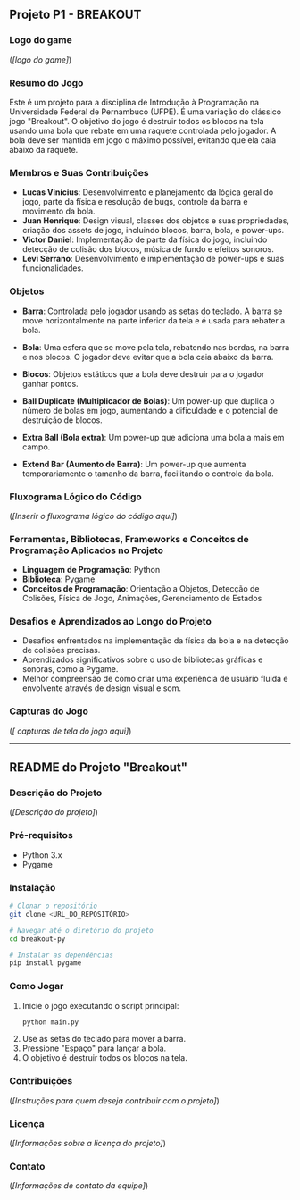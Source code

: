 
## Projeto P1 - BREAKOUT

### Logo do game

(*[logo do game]*)

### Resumo do Jogo

Este é um projeto para a disciplina de Introdução à Programação na Universidade Federal de Pernambuco (UFPE). É uma variação do clássico jogo "Breakout". O objetivo do jogo é destruir todos os blocos na tela usando uma bola que rebate em uma raquete controlada pelo jogador. A bola deve ser mantida em jogo o máximo possível, evitando que ela caia abaixo da raquete.

### Membros e Suas Contribuições

- **Lucas Vinícius**: Desenvolvimento e planejamento da lógica geral do jogo, parte da física e resolução de bugs, controle da barra e movimento da bola.
- **Juan Henrique**: Design visual, classes dos objetos e suas propriedades, criação dos assets de jogo, incluindo blocos, barra, bola, e power-ups.
- **Victor Daniel**: Implementação de parte da física do jogo, incluindo detecção de colisão dos blocos, música de fundo e efeitos sonoros.
- **Levi Serrano**: Desenvolvimento e implementação de power-ups e suas funcionalidades.

### Objetos

- **Barra**: Controlada pelo jogador usando as setas do teclado. A barra se move horizontalmente na parte inferior da tela e é usada para rebater a bola.
  
- **Bola**: Uma esfera que se move pela tela, rebatendo nas bordas, na barra e nos blocos. O jogador deve evitar que a bola caia abaixo da barra.

- **Blocos**: Objetos estáticos que a bola deve destruir para o jogador ganhar pontos.

- **Ball Duplicate (Multiplicador de Bolas)**: Um power-up que duplica o número de bolas em jogo, aumentando a dificuldade e o potencial de destruição de blocos.

- **Extra Ball (Bola extra)**: Um power-up que adiciona uma bola a mais em campo.
  
- **Extend Bar (Aumento de Barra)**: Um power-up que aumenta temporariamente o tamanho da barra, facilitando o controle da bola.

### Fluxograma Lógico do Código

(*[Inserir o fluxograma lógico do código aqui]*)

### Ferramentas, Bibliotecas, Frameworks e Conceitos de Programação Aplicados no Projeto

- **Linguagem de Programação**: Python
- **Biblioteca**: Pygame
- **Conceitos de Programação**: Orientação a Objetos, Detecção de Colisões, Física de Jogo, Animações, Gerenciamento de Estados

### Desafios e Aprendizados ao Longo do Projeto

- Desafios enfrentados na implementação da física da bola e na detecção de colisões precisas.
- Aprendizados significativos sobre o uso de bibliotecas gráficas e sonoras, como a Pygame.
- Melhor compreensão de como criar uma experiência de usuário fluida e envolvente através de design visual e som.

### Capturas do Jogo

(*[ capturas de tela do jogo aqui]*)

---

## README do Projeto "Breakout"

### Descrição do Projeto

(*[Descrição do projeto]*)

### Pré-requisitos

- Python 3.x
- Pygame

### Instalação

```bash
# Clonar o repositório
git clone <URL_DO_REPOSITÓRIO>

# Navegar até o diretório do projeto
cd breakout-py

# Instalar as dependências
pip install pygame
```

### Como Jogar

1. Inicie o jogo executando o script principal:
   ```bash
   python main.py
   ```
2. Use as setas do teclado para mover a barra.
3. Pressione "Espaço" para lançar a bola.
4. O objetivo é destruir todos os blocos na tela.

### Contribuições

(*[Instruções para quem deseja contribuir com o projeto]*)

### Licença

(*[Informações sobre a licença do projeto]*)

### Contato

(*[Informações de contato da equipe]*)
